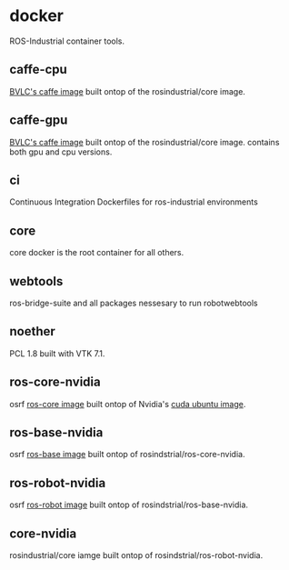 # docker
ROS-Industrial container tools.

## caffe-cpu
[BVLC's caffe image](https://github.com/BVLC/caffe) built ontop of the rosindustrial/core image.

## caffe-gpu
[BVLC's caffe image](https://github.com/BVLC/caffe) built ontop of the rosindustrial/core image. contains both gpu and cpu versions.

## ci
Continuous Integration Dockerfiles for ros-industrial environments

## core
core docker is the root container for all others.

## webtools
ros-bridge-suite and all packages nessesary to run robotwebtools

## noether
PCL 1.8 built with VTK 7.1.

## ros-core-nvidia
osrf [ros-core image](https://hub.docker.com/_/ros/) built ontop of Nvidia's [cuda ubuntu image](https://hub.docker.com/r/nvidia/cuda/).

## ros-base-nvidia
osrf [ros-base image](https://hub.docker.com/_/ros/) built ontop of rosindstrial/ros-core-nvidia.

## ros-robot-nvidia
osrf [ros-robot image](https://hub.docker.com/_/ros/) built ontop of rosindstrial/ros-base-nvidia.

## core-nvidia
rosindustrial/core iamge built ontop of rosindstrial/ros-robot-nvidia.




